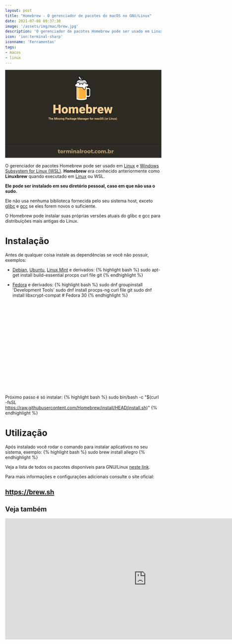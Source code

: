```yaml
---
layout: post
title: "Homebrew - O gerenciador de pacotes do macOS no GNU/Linux"
date: 2021-07-08 09:37:30
image: '/assets/img/mac/brew.jpg'
description: 'O gerenciador de pacotes Homebrew pode ser usado em Linux e Windows Subsystem for Linux (WSL).'
icon: 'ion:terminal-sharp'
iconname: 'Ferramentas'
tags:
- macos
- linux
---
```


![Homebrew - O gerenciador de pacotes do macOS no GNU/Linux](/assets/img/mac/brew.jpg)

O gerenciador de pacotes Homebrew pode ser usado em [Linux](https://terminalroot.com.br/linux) e [Windows Subsystem for Linux (WSL)](https://terminalroot.com.br/2018/03/como-usar-o-shell-bash-no-windows.html). **Homebrew** era conhecido anteriormente como **Linuxbrew** quando executado em [Linux](https://terminalroot.com.br/tags#linux) ou WSL.

**Ele pode ser instalado em seu diretório pessoal, caso em que não usa o sudo.**

Ele não usa nenhuma biblioteca fornecida pelo seu sistema host, exceto [glibc](https://www.gnu.org/software/libc/) e [gcc](https://terminalroot.com.br/2019/12/gcc-vs-llvm-qual-e-o-melhor-compilador.html) se eles forem novos o suficiente. 

O Homebrew pode instalar suas próprias versões atuais do glibc e gcc para distribuições mais antigas do Linux.

# Instalação
Antes de qualquer coisa instale as dependências se você não possuir, exemplos:
+ [Debian](https://terminalroot.com.br/tags#debian), [Ubuntu](https://cse.google.com.br/cse/publicurl?cx=004473188612396442360:qs2ekmnkweq&q=ubuntu), [Linux Mint](https://terminalroot.com.br/tags#mint) e derivados:
{% highlight bash %}
sudo apt-get install build-essential procps curl file git
{% endhighlight %}

+ [Fedora](https://terminalroot.com.br/2019/09/ambiente-de-desenvolvimento-fedora-30.html) e derivados:
{% highlight bash %}
sudo dnf groupinstall 'Development Tools'
sudo dnf install procps-ng curl file git
sudo dnf install libxcrypt-compat # Fedora 30
{% endhighlight %}

<!-- QUADRADO -->
<script async src="//pagead2.googlesyndication.com/pagead/js/adsbygoogle.js"></script>
<ins class="adsbygoogle"
style="display:inline-block;width:336px;height:280px"
data-ad-client="ca-pub-2838251107855362"
data-ad-slot="5351066970"></ins>
<script>
(adsbygoogle = window.adsbygoogle || []).push({});
</script>


Próximo passo é só instalar:
{% highlight bash %}
sudo bin/bash -c "$(curl -fsSL https://raw.githubusercontent.com/Homebrew/install/HEAD/install.sh)"
{% endhighlight %}

# Utilização
Após instalado você rodar o comando para instalar aplicativos no seu sistema, exemplo:
{% highlight bash %}
sudo brew install allegro
{% endhighlight %}

Veja a lista de todos os pacotes disponíveis para GNU/Linux [neste link](https://formulae.brew.sh/formula-linux/).

Para mais informações e configurações adicionais consulte o site oficial:
## <https://brew.sh>

## Veja também
<iframe width="910" height="390" src="https://www.youtube.com/embed/2B8Q6IWvVa8" title="YouTube video player" frameborder="0" allow="accelerometer; autoplay; clipboard-write; encrypted-media; gyroscope; picture-in-picture" allowfullscreen></iframe>


